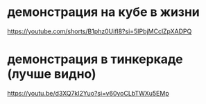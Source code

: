 # демонстрация на кубе в жизни
https://youtube.com/shorts/B1phz0Uifl8?si=5IPbjMCclZpXADPQ
# демонстрация в тинкеркаде (лучше видно)
https://youtu.be/d3XQ7kI2Yuo?si=v60yoCLbTWXu5EMp

